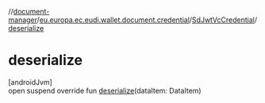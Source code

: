 //[document-manager](../../../index.md)/[eu.europa.ec.eudi.wallet.document.credential](../index.md)/[SdJwtVcCredential](index.md)/[deserialize](deserialize.md)

# deserialize

[androidJvm]\
open suspend override fun [deserialize](deserialize.md)(dataItem: DataItem)
